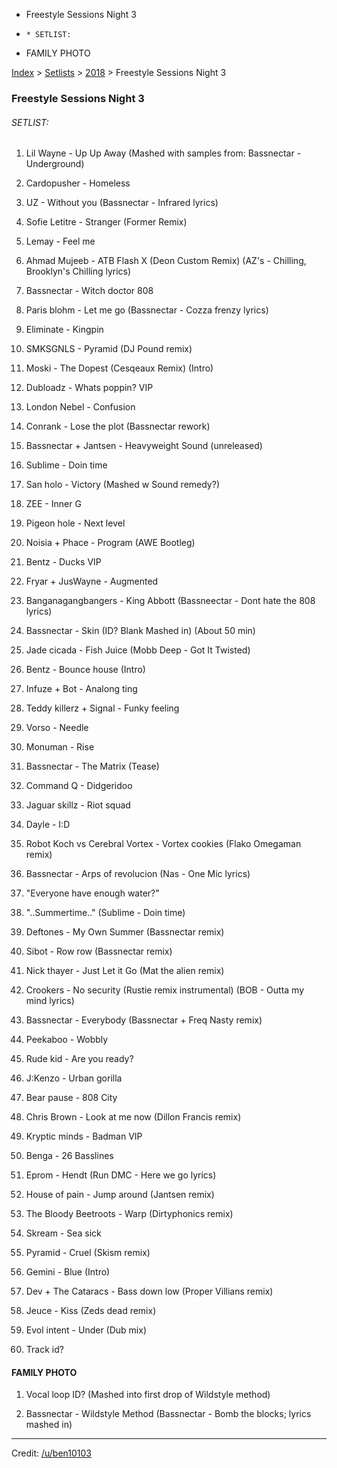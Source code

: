   * Freestyle Sessions Night 3
  *     * SETLIST:
  * FAMILY PHOTO

[Index](https://www.reddit.com/r/bassnectar/wiki/index) >
[Setlists](https://www.reddit.com/r/bassnectar/wiki/interactive/setlists) >
[2018](https://www.reddit.com/r/bassnectar/wiki/interactive/setlists/2018) >
Freestyle Sessions Night 3

### Freestyle Sessions Night 3

###### SETLIST:

  1. Lil Wayne - Up Up Away (Mashed with samples from: Bassnectar - Underground) 

  2. Cardopusher - Homeless

  3. UZ - Without you (Bassnectar - Infrared lyrics)

  4. Sofie Letitre - Stranger (Former Remix)

  5. Lemay - Feel me

  6. Ahmad Mujeeb - ATB Flash X (Deon Custom Remix) (AZ's - Chilling, Brooklyn's Chilling lyrics)

  7. Bassnectar - Witch doctor 808

  8. Paris blohm - Let me go (Bassnectar - Cozza frenzy lyrics)

  9. Eliminate - Kingpin

  10. SMKSGNLS - Pyramid (DJ Pound remix)

  11. Moski - The Dopest (Cesqeaux Remix) (Intro)

  12. Dubloadz - Whats poppin? VIP

  13. London Nebel - Confusion

  14. Conrank - Lose the plot (Bassnectar rework)

  15. Bassnectar + Jantsen - Heavyweight Sound (unreleased)

  16. Sublime - Doin time

  17. San holo - Victory (Mashed w Sound remedy?)

  18. ZEE - Inner G

  19. Pigeon hole - Next level

  20. Noisia + Phace - Program (AWE Bootleg)

  21. Bentz - Ducks VIP

  22. Fryar + JusWayne - Augmented

  23. Banganagangbangers - King Abbott (Bassneectar - Dont hate the 808 lyrics)

  24. Bassnectar - Skin (ID? Blank Mashed in) (About 50 min)

  25. Jade cicada - Fish Juice (Mobb Deep - Got It Twisted)

  26. Bentz - Bounce house (Intro)

  27. Infuze + Bot - Analong ting

  28. Teddy killerz + Signal - Funky feeling

  29. Vorso - Needle

  30. Monuman - Rise

  31. Bassnectar - The Matrix (Tease)

  32. Command Q - Didgeridoo

  33. Jaguar skillz - Riot squad

  34. Dayle - I:D

  35. Robot Koch vs Cerebral Vortex - Vortex cookies (Flako Omegaman remix)

  36. Bassnectar - Arps of revolucion (Nas - One Mic lyrics)

  37. "Everyone have enough water?"

  38. "..Summertime.." (Sublime - Doin time)

  39. Deftones - My Own Summer (Bassnectar remix)

  40. Sibot - Row row (Bassnectar remix)

  41. Nick thayer - Just Let it Go (Mat the alien remix)

  42. Crookers - No security (Rustie remix instrumental) (BOB - Outta my mind lyrics)

  43. Bassnectar - Everybody (Bassnectar + Freq Nasty remix)

  44. Peekaboo - Wobbly

  45. Rude kid - Are you ready?

  46. J:Kenzo - Urban gorilla

  47. Bear pause - 808 City

  48. Chris Brown - Look at me now (Dillon Francis remix)

  49. Kryptic minds - Badman VIP

  50. Benga - 26 Basslines

  51. Eprom - Hendt (Run DMC - Here we go lyrics)

  52. House of pain - Jump around (Jantsen remix)

  53. The Bloody Beetroots - Warp (Dirtyphonics remix)

  54. Skream - Sea sick

  55. Pyramid - Cruel (Skism remix)

  56. Gemini - Blue (Intro)

  57. Dev + The Cataracs - Bass down low (Proper Villians remix)

  58. Jeuce - Kiss (Zeds dead remix)

  59. Evol intent - Under (Dub mix)

  60. Track id?

#### FAMILY PHOTO

  1. Vocal loop ID? (Mashed into first drop of Wildstyle method)

  2. Bassnectar - Wildstyle Method (Bassnectar - Bomb the blocks; lyrics mashed in)

* * *

Credit: [/u/ben10103](/u/ben10103)

